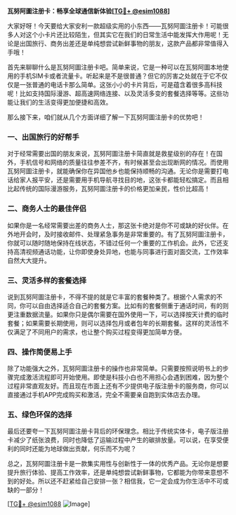 **瓦努阿圖注册卡：畅享全球通信新体验[[TG💪+ @esim1088](https://t.me/s/esim1088)]**

大家好呀！今天要给大家安利一款超级实用的小东西——瓦努阿圖注册卡！可能很多人对这个小卡片还比较陌生，但其实它在我们的日常生活中能发挥大作用呢！无论是出国旅行、商务出差还是单纯想尝试新鲜事物的朋友，这款产品都非常值得入手哦！

首先来聊聊什么是瓦努阿圖注册卡吧。简单来说，它是一种可以在瓦努阿圖本地使用的手机SIM卡或者流量卡。听起来是不是很普通？但它的厉害之处就在于它不仅仅是一张普通的电话卡那么简单。这张小小的卡片背后，可是蕴含着很多高科技呢！比如支持国际漫游、超高速网络连接、以及灵活多变的套餐选择等等。这些功能让我们的生活变得更加便捷和高效。

那么接下来，咱们就从几个方面详细了解一下瓦努阿圖注册卡的优势吧！

### 一、出国旅行的好帮手

对于经常需要出国的朋友来说，瓦努阿圖注册卡简直就是救星级别的存在！在国外，手机信号和网络的质量往往参差不齐，有时候甚至会出现断网的情况。而使用瓦努阿圖注册卡，就能确保你在异国他乡也能保持顺畅的沟通。无论你是需要打电话给家人报平安，还是需要用手机导航寻找目的地，这张卡都能轻松搞定。而且相比起传统的国际漫游服务，瓦努阿圖注册卡的价格更加亲民，性价比超高！

### 二、商务人士的最佳伴侣

如果你是一名经常需要出差的商务人士，那这张卡绝对是你不可或缺的好伙伴。在外地开会时，及时接收邮件、处理紧急事务是非常重要的。有了瓦努阿圖注册卡，你就可以随时随地保持在线状态，不错过任何一个重要的工作机会。此外，它还支持高清视频通话功能，让你即使身处异地，也能与同事进行面对面交流，工作效率自然大大提升。

### 三、灵活多样的套餐选择

说到瓦努阿圖注册卡，不得不提的就是它丰富的套餐种类了。根据个人需求的不同，你可以自由选择适合自己的套餐方案。比如有的套餐侧重于通话时间，有的则更注重数据流量。如果你只是偶尔需要在国外使用一下，可以选择按天计费的临时套餐；如果需要长期使用，则可以选择包月或者包年的长期套餐。这样的灵活性不仅满足了不同用户的需求，也让整个购买过程变得更加简单方便。

### 四、操作简便易上手

除了功能强大之外，瓦努阿圖注册卡的操作也非常简单。只需要按照说明书上的步骤完成激活流程即可开始使用。即使是科技小白也不用担心会遇到困难，因为整个过程非常直观友好。而且现在市面上还有不少提供电子版注册卡的服务商，你可以直接通过手机APP完成购买和激活，完全不需要亲自跑到实体店去办理。

### 五、绿色环保的选择

最后还要夸一下瓦努阿圖注册卡背后的环保理念。相比于传统实体卡，电子版注册卡减少了纸张浪费，同时也降低了运输过程中产生的碳排放量。可以说，在享受便利的同时还能为地球做出贡献，何乐而不为呢？

总之，瓦努阿圖注册卡是一款集实用性与创新性于一体的优秀产品。无论你是想要提升旅行体验、提高工作效率，还是单纯想尝试新鲜事物，它都能为你带来意想不到的好处。所以还不赶紧给自己安排一张？相信我，它一定会成为你生活中不可或缺的一部分！

[[TG💪+ @esim1088](https://t.me/s/esim1088) ![Image](https://i.postimg.cc/4NQfJmqS/Snipaste-2025-05-13-00-14-12.png)]